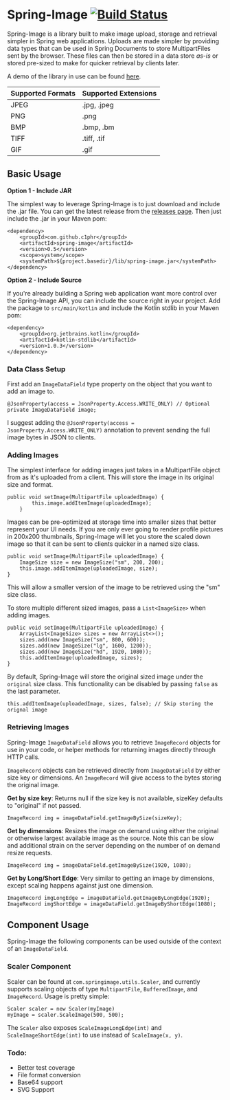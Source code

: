 # Spring-Image [![Build Status](https://travis-ci.org/c1phr/Spring-Image.svg?branch=master)](https://travis-ci.org/c1phr/Spring-Image)

Spring-Image is a library built to make image upload, storage and retrieval simpler in Spring web applications.
Uploads are made simpler by providing data types that can be used in Spring Documents to store MultipartFiles sent by the browser.
These files can then be stored in a data store *as-is* or stored pre-sized to make for quicker retrieval by clients later.

A demo of the library in use can be found [here](https://github.com/c1phr/spring-image-slides/tree/master/demo).

| Supported Formats | Supported Extensions |
| ---------------------- | --- |
| JPEG | .jpg, .jpeg |
| PNG | .png |
| BMP | .bmp, .bm |
| TIFF | .tiff, .tif |
| GIF | .gif |

## Basic Usage

**Option 1 - Include JAR**

The simplest way to leverage Spring-Image is to just download and include the .jar file. You can get the latest release from the [releases page](https://github.com/c1phr/Spring-Image/releases).
Then just include the .jar in your Maven pom:

    <dependency>
        <groupId>com.github.c1phr</groupId>
        <artifactId>spring-image</artifactId>
        <version>0.5</version>
        <scope>system</scope>
        <systemPath>${project.basedir}/lib/spring-image.jar</systemPath>
    </dependency>

**Option 2 - Include Source**

If you're already building a Spring web application want more control over the Spring-Image API, you can include the source right in your project.
Add the package to `src/main/kotlin` and include the Kotlin stdlib in your Maven pom:

    <dependency>
        <groupId>org.jetbrains.kotlin</groupId>
        <artifactId>kotlin-stdlib</artifactId>
        <version>1.0.3</version>
    </dependency>

### Data Class Setup
First add an `ImageDataField` type property on the object that you want to add an image to.
    
    @JsonProperty(access = JsonProperty.Access.WRITE_ONLY) // Optional 
    private ImageDataField image;
    
I suggest adding the `@JsonProperty(access = JsonProperty.Access.WRITE_ONLY)` annotation to prevent sending the full image bytes in JSON to clients.

### Adding Images

The simplest interface for adding images just takes in a MultipartFile object from as it's uploaded from a client. This will store the image in its original size and format.

    public void setImage(MultipartFile uploadedImage) {   
            this.image.addItemImage(uploadedImage);
        }

Images can be pre-optimized at storage time into smaller sizes that better represent your UI needs. If you are only ever going to render profile pictures in 200x200 thumbnails, Spring-Image will let you store the scaled down image so that it can be sent to clients quicker in a named size class.

    public void setImage(MultipartFile uploadedImage) {
        ImageSize size = new ImageSize("sm", 200, 200);        
        this.image.addItemImage(uploadedImage, size);
    }
    
This will allow a smaller version of the image to be retrieved using the "sm" size class.

To store multiple different sized images, pass a `List<ImageSize>` when adding images.

    public void setImage(MultipartFile uploadedImage) {
        ArrayList<ImageSize> sizes = new ArrayList<>();
        sizes.add(new ImageSize("sm", 800, 600));
        sizes.add(new ImageSize("lg", 1600, 1200));
        sizes.add(new ImageSize("hd", 1920, 1080));    
        this.addItemImage(uploadedImage, sizes);
    }
    
By default, Spring-Image will store the original sized image under the `original` size class. This functionality can be disabled by passing `false` as the last parameter.

    this.addItemImage(uploadedImage, sizes, false); // Skip storing the orignal image
 
### Retrieving Images

Spring-Image `ImageDataField` allows you to retrieve `ImageRecord` objects for use in your code, or helper methods for returning images directly through HTTP calls.

`ImageRecord` objects can be retrieved directly from `ImageDataField` by either size key or dimensions. An `ImageRecord` will give access to the bytes storing the original image.

**Get by size key**: Returns null if the size key is not available, sizeKey defaults to "original" if not passed.
    
    ImageRecord img = imageDataField.getImageBySize(sizeKey);
    
**Get by dimensions**: Resizes the image on demand using either the original or otherwise largest available image as the source. Note this can be slow and additional strain on the server depending on the number of on demand resize requests.

    ImageRecord img = imageDataField.getImageBySize(1920, 1080);

**Get by Long/Short Edge**: Very similar to getting an image by dimensions, except scaling happens against just one dimension.

    ImageRecord imgLongEdge = imageDataField.getImageByLongEdge(1920);
    ImageRecord imgShortEdge = imageDataField.getImageByShortEdge(1080);
    
## Component Usage
Spring-Image the following components can be used outside of the context of an `ImageDataField`.

### Scaler Component
Scaler can be found at `com.springimage.utils.Scaler`, and currently supports scaling objects of type `MultipartFile`, `BufferedImage`, and `ImageRecord`. Usage is pretty simple:
    
    Scaler scaler = new Scaler(myImage)   
    myImage = scaler.ScaleImage(500, 500);
    
The `Scaler` also exposes `ScaleImageLongEdge(int)` and `ScaleImageShortEdge(int)` to use instead of `ScaleImage(x, y)`.


### Todo:
* Better test coverage
* File format conversion
* Base64 support
* SVG Support
